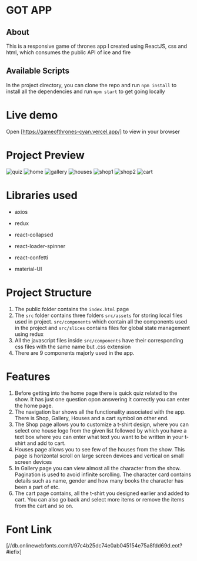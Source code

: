 # GOT APP
## About 
This is a responsive game of thrones app I created using ReactJS, css and html, which consumes the public API of ice and fire

## Available Scripts

In the project directory, you can clone the repo and run `npm install` to install all the dependencies and run `npm start` to get going locally

# Live demo
Open [https://gameofthrones-cyan.vercel.app/] to view in your browser

# Project Preview
![quiz](https://user-images.githubusercontent.com/23433891/173201296-06457708-680c-47ba-b33f-743d71fe9d1f.png)
![home](https://user-images.githubusercontent.com/23433891/173201208-d43dbeb5-1668-480a-9f36-1cc0b6d8d4e5.png)
![gallery](https://user-images.githubusercontent.com/23433891/173201334-fb98dbdb-9933-4a49-b929-c310d3dcde43.png)
![houses](https://user-images.githubusercontent.com/23433891/173201366-33274a27-f1a5-4ae7-8f40-a080075d72db.png)
![shop1](https://user-images.githubusercontent.com/23433891/173201502-ed45f624-3134-4fbf-b652-da8d3b927871.png)
![shop2](https://user-images.githubusercontent.com/23433891/173201508-43f3ca07-da23-41e7-a825-6f0a78e17ace.png)
![cart](https://user-images.githubusercontent.com/23433891/173201536-734d709a-f7f6-4ace-b89b-3b6d4998e3c8.png)

# Libraries used
- axios

- redux
- react-collapsed
- react-loader-spinner
- react-confetti
- material-UI

# Project Structure
1. The public folder contains the `index.html` page
2. The `src` folder contains three folders `src/assets` for storing local files used in project. `src/components` which contain all the components used in the project and `src/slices` contains files for global state management using redux
3. All the javascript files inside `src/components` have their corresponding css files with the same name but .css extension
4. There are 9 components majorly used in the app.

# Features 
1. Before getting into the home page there is quick quiz related to the show. It has just one question opon answering it correctly you can enter the home page.
2. The navigation bar shows all the functionality associated with the app. There is Shop, Gallery, Houses and a cart symbol on other end.
3. The Shop page allows you to customize a t-shirt design, where you can select one house logo from the given list followed by which you have a text box where you can enter what text you want to be written in your t-shirt and add to cart. 
4. Houses page allows you to see few of the houses from the show. This page is horizontal scroll on large screen devices and vertical on small screen devices
5. In Gallery page you can view almost all the character from the show. Pagination is used to avoid infinite scrolling. The character card contains details such as name, gender and how many books the character has been a part of etc.
6. The cart page contains, all the t-shirt you designed earlier and added to cart. You can also go back and select more items or remove the items from the cart and so on. 

# Font Link 
  [//db.onlinewebfonts.com/t/97c4b25dc74e0ab045154e75a8fdd69d.eot?#iefix]
